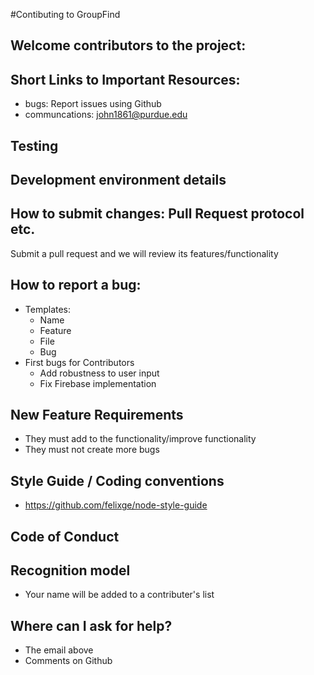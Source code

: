 #Contibuting to GroupFind

## Welcome contributors to the project: 

## Short Links to Important Resources:
* bugs: Report issues using Github
* communcations: john1861@purdue.edu
## Testing
## Development environment details

## How to submit changes: Pull Request protocol etc. 
Submit a pull request and we will review its features/functionality

## How to report a bug: 
* Templates: 
  * Name
  * Feature
  * File 
  * Bug
* First bugs for Contributors
  * Add robustness to user input
  * Fix Firebase implementation
    
## New Feature Requirements
* They must add to the functionality/improve functionality
* They must not create more bugs

## Style Guide / Coding conventions 
* https://github.com/felixge/node-style-guide

## Code of Conduct

## Recognition model
* Your name will be added to a contributer's list

## Where can I ask for help?
* The email above
* Comments on Github
